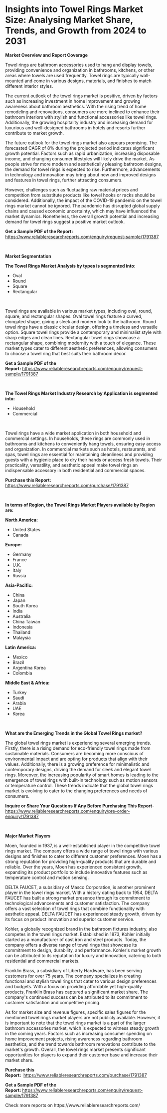 <p><h1>Insights into Towel Rings Market Size: Analysing Market Share, Trends, and Growth from 2024 to 2031</h1></p><p><strong>Market Overview and Report Coverage</strong></p>
<p><p>Towel rings are bathroom accessories used to hang and display towels, providing convenience and organization in bathrooms, kitchens, or other areas where towels are used frequently. Towel rings are typically wall-mounted and come in various designs, materials, and finishes to match different interior styles.</p><p>The current outlook of the towel rings market is positive, driven by factors such as increasing investment in home improvement and growing awareness about bathroom aesthetics. With the rising trend of home remodeling and renovations, consumers are more inclined to enhance their bathroom interiors with stylish and functional accessories like towel rings. Additionally, the growing hospitality industry and increasing demand for luxurious and well-designed bathrooms in hotels and resorts further contribute to market growth.</p><p>The future outlook for the towel rings market also appears promising. The forecasted CAGR of 8% during the projected period indicates significant growth potential. Factors such as rapid urbanization, increasing disposable income, and changing consumer lifestyles will likely drive the market. As people strive for more modern and aesthetically pleasing bathroom designs, the demand for towel rings is expected to rise. Furthermore, advancements in technology and innovation may bring about new and improved designs and features in towel rings, further attracting consumers.</p><p>However, challenges such as fluctuating raw material prices and competition from substitute products like towel hooks or racks should be considered. Additionally, the impact of the COVID-19 pandemic on the towel rings market cannot be ignored. The pandemic has disrupted global supply chains and caused economic uncertainty, which may have influenced the market dynamics. Nonetheless, the overall growth potential and increasing demand for towel rings suggest a positive market outlook.</p></p>
<p><strong>Get a Sample PDF of the Report:</strong> <a href="https://www.reliableresearchreports.com/enquiry/request-sample/1791387">https://www.reliableresearchreports.com/enquiry/request-sample/1791387</a></p>
<p>&nbsp;</p>
<p><strong>Market Segmentation</strong></p>
<p><strong>The Towel Rings Market Analysis by types is segmented into:</strong></p>
<p><ul><li>Oval</li><li>Round</li><li>Square</li><li>Rectangular</li></ul></p>
<p>&nbsp;</p>
<p><p>Towel rings are available in various market types, including oval, round, square, and rectangular shapes. Oval towel rings feature a curved, elongated shape, giving a sleek and modern look to the bathroom. Round towel rings have a classic circular design, offering a timeless and versatile option. Square towel rings provide a contemporary and minimalist style with sharp edges and clean lines. Rectangular towel rings showcase a rectangular shape, combining modernity with a touch of elegance. These market types cater to different aesthetic preferences, allowing consumers to choose a towel ring that best suits their bathroom décor.</p></p>
<p><strong>Get a Sample PDF of the Report:</strong>&nbsp;<a href="https://www.reliableresearchreports.com/enquiry/request-sample/1791387">https://www.reliableresearchreports.com/enquiry/request-sample/1791387</a></p>
<p>&nbsp;</p>
<p><strong>The Towel Rings Market Industry Research by Application is segmented into:</strong></p>
<p><ul><li>Household</li><li>Commercial</li></ul></p>
<p>&nbsp;</p>
<p><p>Towel rings have a wide market application in both household and commercial settings. In households, these rings are commonly used in bathrooms and kitchens to conveniently hang towels, ensuring easy access and organization. In commercial markets such as hotels, restaurants, and spas, towel rings are essential for maintaining cleanliness and providing guests with a hygienic place to dry their hands or access fresh towels. Their practicality, versatility, and aesthetic appeal make towel rings an indispensable accessory in both residential and commercial spaces.</p></p>
<p><strong>Purchase this Report:</strong>&nbsp; <a href="https://www.reliableresearchreports.com/purchase/1791387">https://www.reliableresearchreports.com/purchase/1791387</a></p>
<p>&nbsp;</p>
<p><strong>In terms of Region, the Towel Rings Market Players available by Region are:</strong></p>
<p>
    <p> <strong> North America: </strong>
        <ul>
            <li>United States</li>
            <li>Canada</li>
        </ul>
        </p> 
    <p> <strong> Europe: </strong>
        <ul>
            <li>Germany</li>
            <li>France</li>
            <li>U.K.</li>
            <li>Italy</li>
            <li>Russia</li>
        </ul>
        </p> 
    <p> <strong> Asia-Pacific: </strong>
        <ul>
            <li>China</li>
            <li>Japan</li>
            <li>South Korea</li>
            <li>India</li>
            <li>Australia</li>
            <li>China Taiwan</li>
            <li>Indonesia</li>
            <li>Thailand</li>
            <li>Malaysia</li>
        </ul>
        </p> 
    <p> <strong> Latin America: </strong>
        <ul>
            <li>Mexico</li>
            <li>Brazil</li>
            <li>Argentina Korea</li>
            <li>Colombia</li>
        </ul>
        </p> 
    <p> <strong> Middle East & Africa: </strong>
        <ul>
            <li>Turkey</li>
            <li>Saudi</li>
            <li>Arabia</li>
            <li>UAE</li>
            <li>Korea</li>
        </ul>
    </p>
    </p>
<p>&nbsp;</p>
<p><strong>What are the Emerging Trends in the Global Towel Rings market?</strong></p>
<p><p>The global towel rings market is experiencing several emerging trends. Firstly, there is a rising demand for eco-friendly towel rings made from sustainable materials. Consumers are becoming more conscious of environmental impact and are opting for products that align with their values. Additionally, there is a growing preference for minimalistic and contemporary designs, driving the demand for sleek and elegant towel rings. Moreover, the increasing popularity of smart homes is leading to the emergence of towel rings with built-in technology such as motion sensors or temperature control. These trends indicate that the global towel rings market is evolving to cater to the changing preferences and needs of consumers.</p></p>
<p><strong>Inquire or Share Your Questions If Any Before Purchasing This Report</strong>- <a href="https://www.reliableresearchreports.com/enquiry/pre-order-enquiry/1791387">https://www.reliableresearchreports.com/enquiry/pre-order-enquiry/1791387</a></p>
<p>&nbsp;</p>
<p><strong>Major Market Players</strong></p>
<p><p>Moen, founded in 1937, is a well-established player in the competitive towel rings market. The company offers a wide range of towel rings with various designs and finishes to cater to different customer preferences. Moen has a strong reputation for providing high-quality products that are durable and reliable. Over the years, Moen has experienced consistent growth, expanding its product portfolio to include innovative features such as temperature control and motion sensing.</p><p>DELTA FAUCET, a subsidiary of Masco Corporation, is another prominent player in the towel rings market. With a history dating back to 1954, DELTA FAUCET has built a strong market presence through its commitment to technological advancements and customer satisfaction. The company offers a vast selection of towel rings that combine functionality with aesthetic appeal. DELTA FAUCET has experienced steady growth, driven by its focus on product innovation and superior customer service.</p><p>Kohler, a globally recognized brand in the bathroom fixtures industry, also competes in the towel rings market. Established in 1873, Kohler initially started as a manufacturer of cast iron and steel products. Today, the company offers a diverse range of towel rings that showcase its commitment to design, durability, and performance. Kohler's market growth can be attributed to its reputation for luxury and innovation, catering to both residential and commercial markets.</p><p>Franklin Brass, a subsidiary of Liberty Hardware, has been serving customers for over 75 years. The company specializes in creating functional and stylish towel rings that cater to various design preferences and budgets. With a focus on providing affordable yet high-quality products, Franklin Brass has captured a significant market share. The company's continued success can be attributed to its commitment to customer satisfaction and competitive pricing.</p><p>As for market size and revenue figures, specific sales figures for the mentioned towel rings market players are not publicly available. However, it is important to note that the towel rings market is a part of the larger bathroom accessories market, which is expected to witness steady growth in the coming years. Factors such as increasing consumer spending on home improvement projects, rising awareness regarding bathroom aesthetics, and the trend towards bathroom renovations contribute to the market's growth. Overall, the towel rings market presents significant opportunities for players to expand their customer base and increase their market share.</p></p>
<p><strong>Purchase this Report:</strong>&nbsp;&nbsp;<a href="https://www.reliableresearchreports.com/purchase/1791387">https://www.reliableresearchreports.com/purchase/1791387</a></p>
<p></p>
<p><strong>Get a Sample PDF of the Report:</strong>&nbsp;<a href="https://www.reliableresearchreports.com/enquiry/request-sample/1791387">https://www.reliableresearchreports.com/enquiry/request-sample/1791387</a></p>
<p>Check more reports on https://www.reliableresearchreports.com/</p>